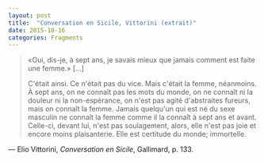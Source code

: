 ```yaml
---
layout: post
title:  "Conversation en Sicile, Vittorini (extrait)"
date: 2015-10-16
categories: Fragments
---
```

> «Oui, dis-je, à sept ans, je savais mieux que jamais comment est faite une femme.» [...]
> 
> C'était ainsi. Ce n'était pas du vice. Mais c'était la femme, néanmoins. À sept ans, on ne connaît pas les mots du monde, on ne connaît ni la douleur ni la non-espérance, on n'est pas agité d'abstraites fureurs, mais on connaît la femme. Jamais quelqu'un qui est né du sexe masculin ne connaît la femme comme il la connaît à sept ans et avant. Celle-ci, devant lui, n'est pas soulagement, alors, elle n'est pas joie et encore moins plaisanterie. Elle est certitude du monde; immortelle.

— Elio Vittorini, _Conversation en Sicile_, Gallimard, p. 133.
